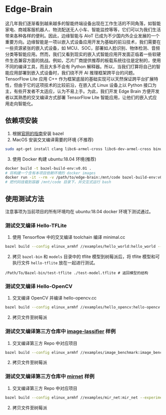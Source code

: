 # Edge-Brain

这几年我们逐渐看到越来越多的智能终端设备出现在工作生活的不同角落，如智能家电、商城客服机器人、物流配送无人小车、智能监控等等，它们可以为我们生活带来各种各样的便利。因此，边缘智能与 AIoT 已成为不少国内外企业发展的一个重要方向。边缘智能是一项以嵌入式设备应用开发为基础的前沿技术，我们需要在一些资源紧张的嵌入式设备，如 MCU、SOC，部署如人脸识别、物体检测、音频分类等智能应用。然而，我们又看到现实的嵌入式智能应用开发面正临着一些软硬件生态兼容方面的挑战。例如，芯片厂商提供推荐的板载系统往往是定制的，使用不同的编译工具，而且大多不会有 Python 解释器。所以，当我们打算将自己的智能应用部署到嵌入式设备时，我们绕不开 AI 推理框架跨平台的问题。TensorFlow Lite 应用 C++ 作为框架底层的基础实现可以天然保证跨平台扩展特性，但由于它的这项技术的比较前沿，在嵌入式 Linux 设备上以 Python 接口为主，有些开发者不太适应，认为不易上手。为此，我们开发 Edge Brain 方便开发者以其熟悉的交叉编译方式部署 TensorFlow Lite  智能应用，让他们的嵌入式应用走向智能化。

## 依赖项安装
1. 根据[官网的指南](https://docs.bazel.build/versions/master/install-ubuntu.html)安装 bazel
2. MacOS 安装交叉编译需要的环境 (不推荐)
  ```bash
  sudo apt-get install clang libc6-armel-cross libc6-dev-armel-cross binutils-arm-linux-gnueabihf libncurses5-dev build-essential bison flex libssl-dev bc
  ```
3. 使用 Docker 构建 ubuntu:18.04 环境(推荐)
  ```bash
  docker build -t bazel-build-env:v0.01 .
  # 将构建一个含有本项目依赖环境的 docker images
  docker run -it --rm -v /path/to/edge-brain:/mnt/code bazel-build-env:v0.01 bash
  # 把代码挂载到容器 /mnt/code 目录下，并交互式运行 bash
  ```

## 使用测试方法
注意事项为当前项目的所有环境均在 ubuntu:18.04 docker 环境下测试通过。

### 测试交叉编译 Hello-TFLite
1. 使用 Tensorflow 中的交叉编译 toolchain 编译 minimal.cc
  ```bash
  bazel build --config elinux_armhf //examples/hello_world:hello_world --experimental_repo_remote_exec
  ```
2. 拷贝 `bazel-bin` 和 `models` 目录中的 tflite 模型到树莓派后，将 tflite
   模型和可执行文件 `hello-tflite` 放在一起进行测试。
  ```
  /Path/To/Bazel-bin/test-tflite ./test-model.tflite # 返回模型的结构
  ```

### 测试交叉编译 Hello-OpenCV
1. 交叉编译 OpenCV 并编译 hello-opencv.cc
  ```bash
  bazel build --config elinux_armhf //examples/hello_opencv:hello-opencv --experimental_repo_remote_exec
  ```

2. 拷贝文件至树莓派

### 测试交叉编译第三方仓库中 [image-lassifier](https://github.com/SunAriesCN/image-classifier) 样例
1. 交叉编译第三方 Repo 中对应项目
  ```bash
  bazel build --config elinux_armhf //examples/image_benchmark:image_benchmark --experimental_repo_remote_exec
  ```

2. 拷贝文件至树莓派

### 测试交叉编译第三方仓库中 [mirnet](https://github.com/SunAriesCN/image-classifier) 样例
1. 交叉编译第三方 Repo 中对应项目
  ```bash
  bazel build --config elinux_armhf //examples/mir_net:mir_net --experimental_repo_remote_exec # --verbose_failures
  ```

2. 拷贝文件至树莓派
